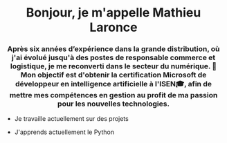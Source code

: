 <h1 align="center">Bonjour, je m'appelle Mathieu Laronce</h1> 
<h3 align="center">
Après six années d’expérience dans la grande distribution, où j'ai évolué
jusqu'à des postes de responsable commerce et logistique, je me
reconverti dans le secteur du numérique. 
📝Mon objectif est d'obtenir la certification Microsoft de développeur en intelligence artificielle à l'ISEN🎓, afin
de mettre mes compétences en gestion au profit de ma passion pour les
nouvelles technologies.</h3>


- Je travaille actuellement sur des projets 

- J'apprends actuellement le  Python  
